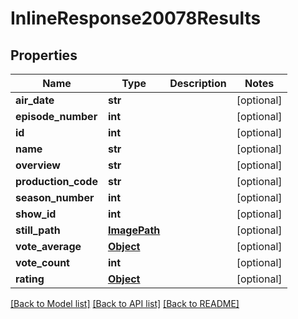 # InlineResponse20078Results

## Properties
Name | Type | Description | Notes
------------ | ------------- | ------------- | -------------
**air_date** | **str** |  | [optional] 
**episode_number** | **int** |  | [optional] 
**id** | **int** |  | [optional] 
**name** | **str** |  | [optional] 
**overview** | **str** |  | [optional] 
**production_code** | **str** |  | [optional] 
**season_number** | **int** |  | [optional] 
**show_id** | **int** |  | [optional] 
**still_path** | [**ImagePath**](ImagePath.md) |  | [optional] 
**vote_average** | [**Object**](.md) |  | [optional] 
**vote_count** | **int** |  | [optional] 
**rating** | [**Object**](.md) |  | [optional] 

[[Back to Model list]](../README.md#documentation-for-models) [[Back to API list]](../README.md#documentation-for-api-endpoints) [[Back to README]](../README.md)

